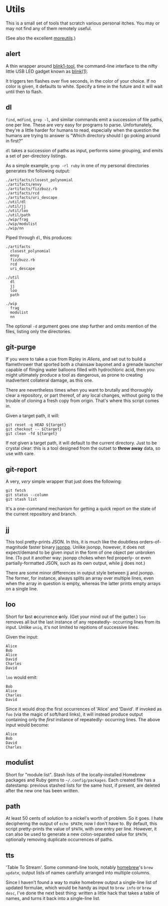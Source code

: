 # Utils

This is a small set of tools that scratch various personal itches. You
may or may not find any of them remotely useful.


(See also the excellent [moreutils][].)

[moreutils]: https://joeyh.name/code/moreutils/

## alert

A thin wrapper around [blink1-tool](http://blink1.thingm.com/blink1-tool/), the command-line interface to the nifty little USB LED gadget known as [blink(1)](http://blink1.thingm.com).

It triggers ten flashes over five seconds, in the color of your choice. If no color is given, it defaults to white. Specify a time in the future and it will wait until then to flash.

## dl

`find`, `mdfind`, `grep -l`, and similar commands emit a succession 
of file paths, one per line. These are very easy for programs to
parse. Unfortunately, they're a little harder for humans to read,
especially when the question the humans are trying to answer is "Which
directory should I go poking around in first?"

`dl` takes a succession of paths as input, performs some grouping, and
emits a set of per-directory listings.

As a simple example, `grep -rl ruby` in one of my personal directories
generates the following output:

    ./artifacts/closest_polynomial
    ./artifacts/envy
    ./artifacts/fizzbuzz.rb
    ./artifacts/rcd
    ./artifacts/uri_descape
    ./util/dl
    ./util/jj
    ./util/loo
    ./util/path
    ./wip/frag
    ./wip/modulist
    ./wip/nn

Piped through `dl`, this produces:

    ./artifacts
      closest_polynomial
      envy
      fizzbuzz.rb
      rcd
      uri_descape

    ./util
      dl
      jj
      loo
      path

    ./wip
      frag
      modulist
      nn

The optional `-d` argument goes one step further and omits mention of
the files, listing only the directories.


## git-purge

If you were to take a cue from Ripley in *Aliens*, and set out to build a
flamethrower that sported both a chainsaw bayonet and a grenade launcher capable
of flinging water balloons filled with hydrochloric acid, then you might
ultimately produce a tool as dangerous, as prone to creating inadvertent
collateral damage, as this one.

There are nevertheless times when you want to brutally and thoroughly clear
a repository, or part thereof, of any local changes, without going to the trouble of cloning a fresh copy from origin. That's where this script comes in.

Given a target path, it will:

    git reset -q HEAD ${target}
    git checkout -- ${target}
    git clean -fd ${target} 

If *not* given a target path, it will default to the current directory.
Just to be crystal clear: this is a tool designed from the outset to **throw away** data, so use with care.


## git-report

A very, *very* simple wrapper that just does the following:

    git fetch
    git status --column
    git stash list

It's a one-command mechanism for getting a quick report on the state of the current repository and branch.


## jj

This tool pretty-prints JSON. In this, it is much like the doubtless
orders-of-magnitude faster binary [jsonpp][]. Unlike jsonpp, however,
it does not expect/demand to be given input in the form of one object
per unbroken line. (To put it another way: jsonpp chokes when fed
properly- or even partially-formatted JSON, such as its own output,
while jj does not.)

There are some minor differences in output style between jj and
jsonpp. The former, for instance, always splits an array over multiple
lines, even when the array in question is empty, whereas the latter
prints empty arrays on a single line.

[jsonpp]: https://github.com/jmhodges/jsonpp


## loo

Short for **l**ast **o**ccurrence **o**nly. (Get your mind out of the
gutter.) `loo` removes all but the last instance of any repeatedly-
occurring lines from its input. Unlike `uniq`, it's not limited to
repitions of successive lines.

Given the input:

    Alice
    Bob
    Alice
    David
    Charles
    David

`loo` would emit:

    Bob
    Alice
    Charles
    David

Since it would drop the first occurrences of 'Alice' and 'David'. If
invoked as `foo` (via the magic of soft/hard links), it will instead
produce output containing only the *first* instance of repeatedly-
occurring lines. The above input would become:

    Alice
    Bob
    David
    Charles


## modulist

Short for "module list". Stash lists of the locally-installed Homebrew packages and Ruby gems to `~/.config/packages`. Each created file has a datestamp: previous stashed lists for the same host, if present, are deleted after the new one has been written.


## path

At least 50 cents of solution to a nickel's worth of problem. So it
goes. I hate deciphering the output of `echo $PATH`; now I don't have
to. By default, this script pretty-prints the value of `$PATH`, with
one entry per line. However, it can also be used to generate a new
colon-separated value for `$PATH`, optionally removing duplicate
occurrences of paths.


## tts

'Table To Stream'. Some command-line tools, notably [homebrew](http://brew.sh)'s `brew update`, output lists of names carefully arranged into multiple columns.

Since I haven't found a way to make homebrew output a single-line list of updated formulae, which would be handy as input to `brew info` or `brew desc`, I've done the next best thing: written a little hack that takes a table of names, and turns it back into a single-line list.
